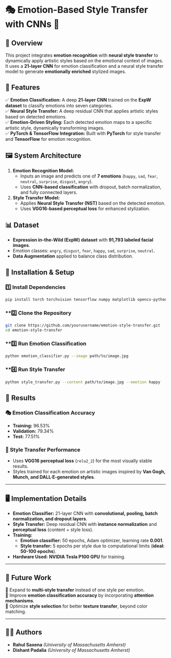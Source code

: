 # 🎭 Emotion-Based Style Transfer with CNNs 🎨

## 📌 Overview  
This project integrates **emotion recognition** with **neural style transfer** to dynamically apply artistic styles based on the emotional context of images. It uses a **21-layer CNN** for emotion classification and a neural style transfer model to generate **emotionally enriched** stylized images.

## 🚀 Features  
✅ **Emotion Classification:** A deep **21-layer CNN** trained on the **ExpW dataset** to classify emotions into seven categories.  
✅ **Neural Style Transfer:** A deep residual CNN that applies artistic styles based on detected emotions.  
✅ **Emotion-Driven Styling:** Each detected emotion maps to a specific artistic style, dynamically transforming images.  
✅ **PyTorch & TensorFlow Integration:** Built with **PyTorch** for style transfer and **TensorFlow** for emotion recognition.  

## 🖼️ System Architecture  
1. **Emotion Recognition Model:**  
   - Inputs an image and predicts one of **7 emotions** (`happy`, `sad`, `fear`, `neutral`, `surprise`, `disgust`, `angry`).  
   - Uses **CNN-based classification** with dropout, batch normalization, and fully connected layers.  
2. **Style Transfer Model:**  
   - Applies **Neural Style Transfer (NST)** based on the detected emotion.  
   - Uses **VGG16-based perceptual loss** for enhanced stylization.  

## 📊 Dataset  
- **Expression in-the-Wild (ExpW) dataset** with **91,793 labeled facial images**.  
- Emotion classes: `angry`, `disgust`, `fear`, `happy`, `sad`, `surprise`, `neutral`.  
- **Data Augmentation** applied to balance class distribution.  

## 🔧 Installation & Setup  

### **1️⃣ Install Dependencies**  
```bash
pip install torch torchvision tensorflow numpy matplotlib opencv-python
```

### **2️⃣ Clone the Repository
```bash
git clone https://github.com/yourusername/emotion-style-transfer.git
cd emotion-style-transfer
```

### **3️⃣ Run Emotion Classification
```bash
python emotion_classifier.py --image path/to/image.jpg
```

### **4️⃣ Run Style Transfer
```bash
python style_transfer.py --content path/to/image.jpg --emotion happy
```

## 📝 Results  
### 🎭 Emotion Classification Accuracy  
- **Training:** 96.53%  
- **Validation:** 79.34%  
- **Test:** 77.51%  

### 🎨 Style Transfer Performance  
- Uses **VGG16 perceptual loss** (`relu2_2`) for the most visually stable results.  
- Styles trained for each emotion on artistic images inspired by **Van Gogh, Munch, and DALL·E-generated styles**.  

---

## 🖥️ Implementation Details  
- **Emotion Classifier:** 21-layer CNN with **convolutional, pooling, batch normalization, and dropout layers**.  
- **Style Transfer:** Deep residual CNN with **instance normalization** and **perceptual loss** (content + style loss).  
- **Training:**  
  - **Emotion classifier:** 50 epochs, Adam optimizer, learning rate **0.001**.  
  - **Style transfer:** 5 epochs per style due to computational limits (**ideal: 50-100 epochs**).  
- **Hardware Used:** **NVIDIA Tesla P100 GPU** for training.  

---

## 🎯 Future Work  
🔹 Expand to **multi-style transfer** instead of one style per emotion.  
🔹 Improve **emotion classification accuracy** by incorporating **attention mechanisms**.  
🔹 Optimize **style selection** for better **texture transfer**, beyond color matching.  

---

## 👨‍💻 Authors  
- **Rahul Saxena** *(University of Massachusetts Amherst)*  
- **Dishant Padalia** *(University of Massachusetts Amherst)*  

